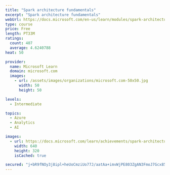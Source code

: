 ```yaml
---
title: "Spark architecture fundamentals"
excerpt: "Spark architecture fundamentals"
webUrl: https://docs.microsoft.com/en-us/learn/modules/spark-architecture-fundamentals/
type: course
price: Free
length: PT33M
ratings:
  count: 407
  average: 4.6240788
heat: 50

provider:
  name: Microsoft Learn
  domain: microsoft.com
  images:
    - url: /assets/images/organizations/microsoft.com-50x50.jpg
      width: 50
      height: 50

levels:
  - Intermediate

topics:
  - Azure
  - Analytics
  - AI

images:
  - url: https://docs.microsoft.com/learn/achievements/spark-architecture-fundamentals-social.png
    width: 640
    height: 320
    isCached: true

secured: "j+bR9fNOy3j8ipl+heUoCmziUo77J/aatAa+imvWjPE803ZgAN3FmoJ7Gcx85VollSfnmIomDNiUpxQgxfI9f/E0up+/1ZJGNywEUKAvZmylHaPSZZic6nktxWny9yDEh2Sd6fnjcavEhj40ALHq7vxazTO1JPOj/SHlw8AcyVHDZfZ8yTTFFWE3aIdr93XYZ6xnk16M1e0TKxerc/9CVMoZvwiC/UEQMkPKDvF9n5vq8Q3bfWh9KofB8z5y1fFm6tzqZzezex/IK51wzv14DWECoNvIiGfPztltB/jzhaVm85P3eAr9D9+5CztBRiWiBh6clpOH7UkQ36YyquXPqckwsgiiGxfyxq+3Q0a//I98sp0LJu6kQN4J/SHysBwEUdzYDgQW6KsnMJMCFgRJsTDDZxKnKjIgUY3iPZuLbhU=;wxB9KDedEMFDcemxmOojQA=="
---
```


